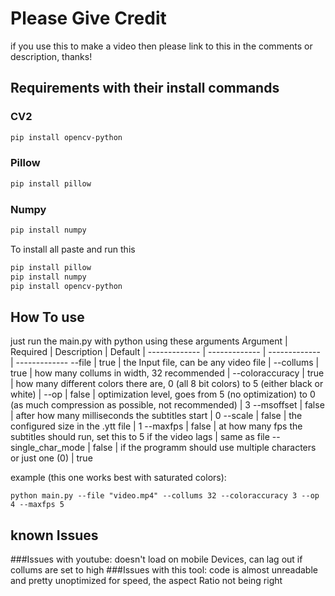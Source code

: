 # Please Give Credit
if you use this to make a video then please link to this in the comments or description, thanks!
## Requirements with their install commands

### CV2
```bash
pip install opencv-python
```
### Pillow
```bash
pip install pillow
```
### Numpy
```bash
pip install numpy
```

To install all paste and run this
```bash
pip install pillow
pip install numpy
pip install opencv-python
```

## How To use
just run the main.py with python using these arguments
Argument | Required | Description | Default | 
------------- | ------------- | ------------- | -------------
--file | true | the Input file, can be any video file | 
--collums | true | how many collums in width, 32 recommended | 
--coloraccuracy | true | how many different colors there are, 0 (all 8 bit colors) to 5 (either black or white) | 
--op | false | optimization level, goes from 5 (no optimization) to 0 (as much compression as possible, not recommended) | 3
--msoffset | false | after how many milliseconds the subtitles start | 0
--scale | false | the configured size in the .ytt file | 1
--maxfps | false | at how many fps the subtitles should run, set this to 5 if the video lags | same as file
--single_char_mode | false | if the programm should use multiple characters or just one (0) | true

example (this one works best with saturated colors):
```
python main.py --file "video.mp4" --collums 32 --coloraccuracy 3 --op 4 --maxfps 5
```

## known Issues
###Issues with youtube: doesn't load on mobile Devices, can lag out if collums are set to high
###Issues with this tool: code is almost unreadable and pretty unoptimized for speed, the aspect Ratio not being right

